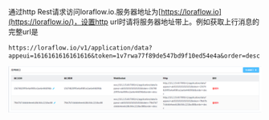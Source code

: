 通过http Rest请求访问loraflow.io.服务器地址为[https://loraflow.io](https://loraflow.io/)，设置http url时请将服务器地址带上。例如获取上行消息的完整url是

```
https://loraflow.io/v1/application/data?appeui=1616161616161616&token=1v7rwa77f89de547bd9f10ed54e4a&order=desc
```

![](/assets/图片.png)

